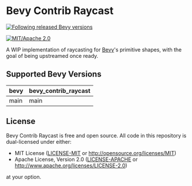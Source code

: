 # Bevy Contrib Raycast

[![Following released Bevy versions](https://img.shields.io/badge/Bevy%20tracking-released%20version-lightblue)](https://bevyengine.org/learn/quick-start/plugin-development/#main-branch-tracking)

[![MIT/Apache 2.0](https://img.shields.io/badge/license-MIT%2FApache--2.0-blue)](
    https://github.com/Olle-Lukowski/bevy_contrib_raycast#license)

A WIP implementation of raycasting for [Bevy](https://bevyengine.org/)'s 
primitive shapes, with the goal of being upstreamed once ready.

## Supported Bevy Versions
| bevy  | bevy_contrib_raycast |
| ----- | -------------------- |
| main  | main                 |

## License

Bevy Contrib Raycast is free and open source. All code in this repository is dual-licensed under either:

- MIT License ([LICENSE-MIT](/LICENSE-MIT) or <http://opensource.org/licenses/MIT>)
- Apache License, Version 2.0 ([LICENSE-APACHE](/LICENSE-APACHE) or <http://www.apache.org/licenses/LICENSE-2.0>)

at your option.
